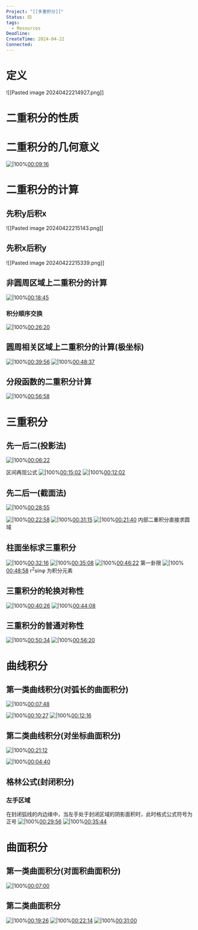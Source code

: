```yaml
---
Project: "[[多重积分]]"
Status: 🟨
tags:
  - Resources
Deadline: 
CreateTime: 2024-04-22
Connected: 
---
```

# 定义
![[Pasted image 20240422214927.png]]

# 二重积分的性质
# 二重积分的几何意义
![|100%](ziyunote-20240429_213238.jpg)[00:09:16](ziyunote://play?path=https%3A%2F%2Fwww.bilibili.com%2Fvideo%2FBV1Df4y1S7dS%2F%3Fspm_id_from%3D333.337.search-card.all.click%26vd_source%3D8b450300cfa6415cb0312754cf65ba30&time=00:09:16)
# 二重积分的计算
## 先积y后积x
![[Pasted image 20240422215143.png]]
## 先积x后积y

![[Pasted image 20240422215339.png]]

## 非圆周区域上二重积分的计算
![|100%](ziyunote-20240429_210916.jpg)[00:18:45](ziyunote://play?path=https%3A%2F%2Fwww.bilibili.com%2Fvideo%2FBV1Hu411s7J1%3Fp%3D3%26vd_source%3D8b450300cfa6415cb0312754cf65ba30&time=00:18:45)

### 积分顺序交换
![|100%](ziyunote-20240429_211225.jpg)[00:26:20](ziyunote://play?path=https%3A%2F%2Fwww.bilibili.com%2Fvideo%2FBV1Hu411s7J1%3Fp%3D3%26vd_source%3D8b450300cfa6415cb0312754cf65ba30&time=00:26:20)

## 圆周相关区域上二重积分的计算(极坐标)

![|100%](ziyunote-20240429_211528.jpg)[00:39:56](ziyunote://play?path=https%3A%2F%2Fwww.bilibili.com%2Fvideo%2FBV1Hu411s7J1%3Fp%3D3%26vd_source%3D8b450300cfa6415cb0312754cf65ba30&time=00:39:56)
![|100%](ziyunote-20240429_212002.jpg)[00:48:37](ziyunote://play?path=https%3A%2F%2Fwww.bilibili.com%2Fvideo%2FBV1Hu411s7J1%3Fp%3D3%26vd_source%3D8b450300cfa6415cb0312754cf65ba30&time=00:48:37)

## 分段函数的二重积分计算
![|100%](ziyunote-20240429_212414.jpg)[00:56:58](ziyunote://play?path=https%3A%2F%2Fwww.bilibili.com%2Fvideo%2FBV1Hu411s7J1%3Fp%3D3%26vd_source%3D8b450300cfa6415cb0312754cf65ba30&time=00:56:58)


# 三重积分
## 先一后二(投影法)
![|100%](ziyunote-20240508_201359.jpg)[00:06:22](ziyunote://play?path=https%3A%2F%2Fwww.bilibili.com%2Fvideo%2FBV12m41117if%2F%3Fvd_source%3D8b450300cfa6415cb0312754cf65ba30&time=00:06:22)

区间再现公式
![|100%](ziyunote-20240508_203632.jpg)[00:15:02](ziyunote://play?path=https%3A%2F%2Fwww.bilibili.com%2Fvideo%2FBV12m41117if%2F%3Fvd_source%3D8b450300cfa6415cb0312754cf65ba30&time=00:15:02)
![|100%](ziyunote-20240429_214138.jpg)[00:12:02](ziyunote://play?path=https%3A%2F%2Fwww.bilibili.com%2Fvideo%2FBV1Hu411s7J1%3Fp%3D4%26vd_source%3D8b450300cfa6415cb0312754cf65ba30&time=00:12:02)
## 先二后一(截面法)
![|100%](ziyunote-20240508_205543.jpg)[00:28:55](ziyunote://play?path=https%3A%2F%2Fwww.bilibili.com%2Fvideo%2FBV12m41117if%2F%3Fvd_source%3D8b450300cfa6415cb0312754cf65ba30&time=00:28:55)

![|100%](ziyunote-20240503_104912.jpg)[00:22:58](ziyunote://play?path=https%3A%2F%2Fwww.bilibili.com%2Fvideo%2FBV1Hu411s7J1%3Fp%3D4%26vd_source%3D8b450300cfa6415cb0312754cf65ba30&time=00:22:58)
![|100%](ziyunote-20240508_210328.jpg)[00:31:15](ziyunote://play?path=https%3A%2F%2Fwww.bilibili.com%2Fvideo%2FBV12m41117if%2F%3Fvd_source%3D8b450300cfa6415cb0312754cf65ba30&time=00:31:15)
![|100%](ziyunote-20240508_204627.jpg)[00:21:40](ziyunote://play?path=https%3A%2F%2Fwww.bilibili.com%2Fvideo%2FBV12m41117if%2F%3Fvd_source%3D8b450300cfa6415cb0312754cf65ba30&time=00:21:40)
内部二重积分直接求圆域
## 柱面坐标求三重积分
![|100%](ziyunote-20240503_105516.jpg)[00:32:16](ziyunote://play?path=https%3A%2F%2Fwww.bilibili.com%2Fvideo%2FBV1Hu411s7J1%3Fp%3D4%26vd_source%3D8b450300cfa6415cb0312754cf65ba30&time=00:32:16)
![|100%](ziyunote-20240503_110040.jpg)[00:35:08](ziyunote://play?path=https%3A%2F%2Fwww.bilibili.com%2Fvideo%2FBV1Hu411s7J1%3Fp%3D4%26vd_source%3D8b450300cfa6415cb0312754cf65ba30&time=00:35:08)
![|100%](ziyunote-20240503_110729.jpg)[00:46:22](ziyunote://play?path=https%3A%2F%2Fwww.bilibili.com%2Fvideo%2FBV1Hu411s7J1%3Fp%3D4%26vd_source%3D8b450300cfa6415cb0312754cf65ba30&time=00:46:22)
第一卦限
![|100%](ziyunote-20240503_110854.jpg)[00:48:58](ziyunote://play?path=https%3A%2F%2Fwww.bilibili.com%2Fvideo%2FBV1Hu411s7J1%3Fp%3D4%26vd_source%3D8b450300cfa6415cb0312754cf65ba30&time=00:48:58)
r<sup>2</sup>sinφ 为积分元素

## 三重积分的轮换对称性
![|100%](ziyunote-20240508_210818.jpg)[00:40:26](ziyunote://play?path=https%3A%2F%2Fwww.bilibili.com%2Fvideo%2FBV12m41117if%2F%3Fvd_source%3D8b450300cfa6415cb0312754cf65ba30&time=00:40:26)
![|100%](ziyunote-20240508_211253.jpg)[00:44:08](ziyunote://play?path=https%3A%2F%2Fwww.bilibili.com%2Fvideo%2FBV12m41117if%2F%3Fvd_source%3D8b450300cfa6415cb0312754cf65ba30&time=00:44:08)

## 三重积分的普通对称性
![|100%](ziyunote-20240508_214407.jpg)[00:50:34](ziyunote://play?path=https%3A%2F%2Fwww.bilibili.com%2Fvideo%2FBV12m41117if%2F%3Fvd_source%3D8b450300cfa6415cb0312754cf65ba30&time=00:50:34)
![|100%](ziyunote-20240508_214524.jpg)[00:56:20](ziyunote://play?path=https%3A%2F%2Fwww.bilibili.com%2Fvideo%2FBV12m41117if%2F%3Fvd_source%3D8b450300cfa6415cb0312754cf65ba30&time=00:56:20)
# 曲线积分

## 第一类曲线积分(对弧长的曲面积分)
![|100%](ziyunote-20240503_112612.jpg)[00:07:48](ziyunote://play?path=https%3A%2F%2Fwww.bilibili.com%2Fvideo%2FBV1Hu411s7J1%3Fp%3D5%26vd_source%3D8b450300cfa6415cb0312754cf65ba30&time=00:07:48)

![|100%](ziyunote-20240503_112909.jpg)[00:10:27](ziyunote://play?path=https%3A%2F%2Fwww.bilibili.com%2Fvideo%2FBV1Hu411s7J1%3Fp%3D5%26vd_source%3D8b450300cfa6415cb0312754cf65ba30&time=00:10:27)
![|100%](ziyunote-20240503_123201.jpg)[00:12:16](ziyunote://play?path=https%3A%2F%2Fwww.bilibili.com%2Fvideo%2FBV1Hu411s7J1%3Fp%3D5%26vd_source%3D8b450300cfa6415cb0312754cf65ba30&time=00:12:16)
## 第二类曲线积分(对坐标曲面积分)
![|100%](ziyunote-20240504_195710.jpg)[00:21:12](ziyunote://play?path=https%3A%2F%2Fwww.bilibili.com%2Fvideo%2FBV1Hu411s7J1%2F%3Fp%3D5%26vd_source%3D8b450300cfa6415cb0312754cf65ba30&time=00:21:12)

![|100%](ziyunote-20240514_200909.jpg)[00:04:40](ziyunote://play?path=https%3A%2F%2Fwww.bilibili.com%2Fvideo%2FBV1RK411V7iS%2F%3Fspm_id_from%3D333.788%26vd_source%3D8b450300cfa6415cb0312754cf65ba30&time=00:04:40)

## 格林公式(封闭积分)
### 左手区域
在封闭弧线的内边缘中，当左手处于封闭区域的阴影面积时，此时格式公式符号为正号
![|100%](ziyunote-20240504_200443.jpg)[00:29:56](ziyunote://play?path=https%3A%2F%2Fwww.bilibili.com%2Fvideo%2FBV1Hu411s7J1%2F%3Fp%3D5%26vd_source%3D8b450300cfa6415cb0312754cf65ba30&time=00:29:56)
![|100%](ziyunote-20240504_200938.jpg)[00:35:44](ziyunote://play?path=https%3A%2F%2Fwww.bilibili.com%2Fvideo%2FBV1Hu411s7J1%3Fp%3D5%26vd_source%3D8b450300cfa6415cb0312754cf65ba30&time=00:35:44)

# 曲面积分
## 第一类曲面积分(对面积曲面积分)
![|100%](ziyunote-20240508_200338.jpg)[00:07:00](ziyunote://play?path=https%3A%2F%2Fwww.bilibili.com%2Fvideo%2FBV1Hu411s7J1%2F%3Fp%3D6%26vd_source%3D8b450300cfa6415cb0312754cf65ba30&time=00:07:00)

## 第二类曲面积分
![|100%](ziyunote-20240513_210746.jpg)[00:19:26](ziyunote://play?path=https%3A%2F%2Fwww.bilibili.com%2Fvideo%2FBV1Hu411s7J1%3Fp%3D6%26vd_source%3D8b450300cfa6415cb0312754cf65ba30&time=00:19:26)
![|100%](ziyunote-20240513_211047.jpg)[00:22:14](ziyunote://play?path=https%3A%2F%2Fwww.bilibili.com%2Fvideo%2FBV1Hu411s7J1%3Fp%3D6%26vd_source%3D8b450300cfa6415cb0312754cf65ba30&time=00:22:14)
![|100%](ziyunote-20240513_211237.jpg)[00:31:00](ziyunote://play?path=https%3A%2F%2Fwww.bilibili.com%2Fvideo%2FBV1Hu411s7J1%3Fp%3D6%26vd_source%3D8b450300cfa6415cb0312754cf65ba30&time=00:31:00)